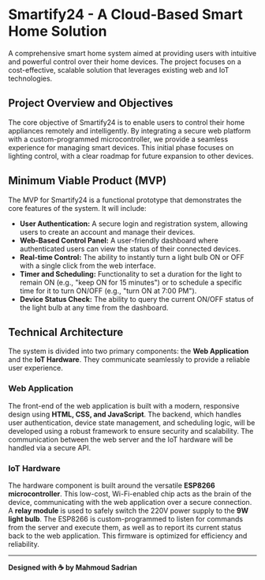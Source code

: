 # Smartify24 - A Cloud-Based Smart Home Solution  

A comprehensive smart home system aimed at providing users with intuitive and powerful control over their home devices. The project focuses on a cost-effective, scalable solution that leverages existing web and IoT technologies.  

## Project Overview and Objectives  
The core objective of Smartify24 is to enable users to control their home appliances remotely and intelligently. By integrating a secure web platform with a custom-programmed microcontroller, we provide a seamless experience for managing smart devices. This initial phase focuses on lighting control, with a clear roadmap for future expansion to other devices.  

## Minimum Viable Product (MVP)  
The MVP for Smartify24 is a functional prototype that demonstrates the core features of the system. It will include:  

- **User Authentication:** A secure login and registration system, allowing users to create an account and manage their devices.  
- **Web-Based Control Panel:** A user-friendly dashboard where authenticated users can view the status of their connected devices.  
- **Real-time Control:** The ability to instantly turn a light bulb ON or OFF with a single click from the web interface.  
- **Timer and Scheduling:** Functionality to set a duration for the light to remain ON (e.g., "keep ON for 15 minutes") or to schedule a specific time for it to turn ON/OFF (e.g., "turn ON at 7:00 PM").  
- **Device Status Check:** The ability to query the current ON/OFF status of the light bulb at any time from the dashboard.  

## Technical Architecture  
The system is divided into two primary components: the **Web Application** and the **IoT Hardware**. They communicate seamlessly to provide a reliable user experience.  

### Web Application  
The front-end of the web application is built with a modern, responsive design using **HTML, CSS, and JavaScript**. The backend, which handles user authentication, device state management, and scheduling logic, will be developed using a robust framework to ensure security and scalability. The communication between the web server and the IoT hardware will be handled via a secure API.  

### IoT Hardware  
The hardware component is built around the versatile **ESP8266 microcontroller**. This low-cost, Wi-Fi-enabled chip acts as the brain of the device, communicating with the web application over a secure connection. A **relay module** is used to safely switch the 220V power supply to the **9W light bulb**. The ESP8266 is custom-programmed to listen for commands from the server and execute them, as well as to report its current status back to the web application. This firmware is optimized for efficiency and reliability.  

---

**Designed with ☕️ by Mahmoud Sadrian**  
